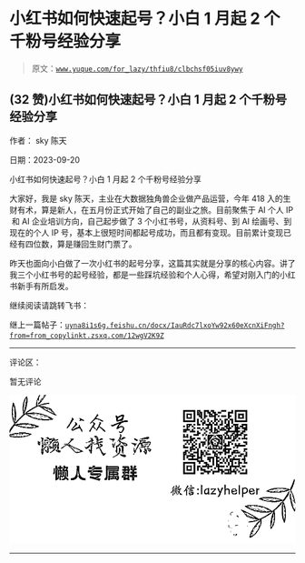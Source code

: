# 小红书如何快速起号？小白 1 月起 2 个千粉号经验分享

> 原文：[`www.yuque.com/for_lazy/thfiu8/clbchsf05iuv8ywy`](https://www.yuque.com/for_lazy/thfiu8/clbchsf05iuv8ywy)

## (32 赞)小红书如何快速起号？小白 1 月起 2 个千粉号经验分享

作者： sky 陈天

日期：2023-09-20

小红书如何快速起号？小白 1 月起 2 个千粉号经验分享

大家好，我是 sky 陈天，主业在大数据独角兽企业做产品运营，今年 418 入的生财有术，算是新人，在五月份正式开始了自己的副业之旅。目前聚焦于 AI 个人 IP  和 AI 企业培训方向，自己起步做了 3 个小红书号，从资料号、到 AI 绘画号、到现在的个人 IP 号，基本上很短时间都起号成功，而且都有变现。目前累计变现已经有四位数，算是赚回生财门票了。

昨天也面向小白做了一次小红书的起号分享，这篇其实就是分享的核心内容。讲了我三个小红书号的起号经验，都是一些踩坑经验和个人心得，希望对刚入门的小红书新手有所启发。

继续阅读请跳转飞书：

继上一篇帖子：[`uyna8i1s6g.feishu.cn/docx/IauRdc7lxoYw92x60eXcnXiFngh?from=from_copylink`](https://uyna8i1s6g.feishu.cn/docx/IauRdc7lxoYw92x60eXcnXiFngh?from=from_copylink)[`t.zsxq.com/12wgV2K9Z`](https://t.zsxq.com/12wgV2K9Z)

* * *

评论区：

暂无评论

![](img/1c37d505930596d12a88ab23e11aa07a.png)

* * *